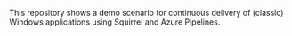 This repository shows a demo scenario for continuous delivery of (classic) Windows applications using Squirrel and Azure Pipelines.
